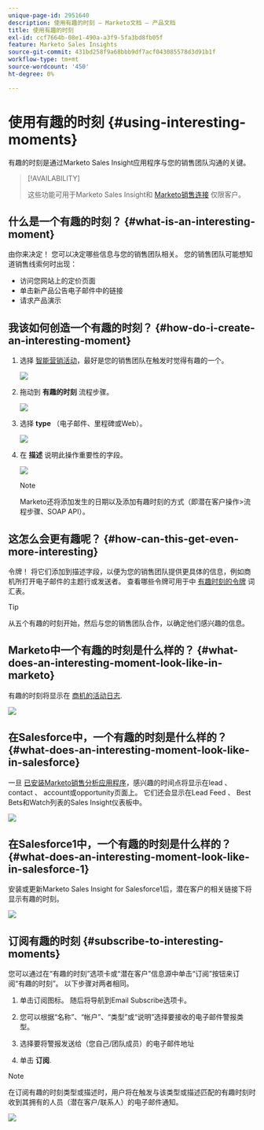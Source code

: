 ```yaml
---
unique-page-id: 2951640
description: 使用有趣的时刻 — Marketo文档 — 产品文档
title: 使用有趣的时刻
exl-id: ccf7664b-08e1-490a-a3f9-5fa3bd8fb05f
feature: Marketo Sales Insights
source-git-commit: 431bd258f9a68bbb9df7acf043085578d3d91b1f
workflow-type: tm+mt
source-wordcount: '450'
ht-degree: 0%

---
```


# 使用有趣的时刻 {#using-interesting-moments}

有趣的时刻是通过Marketo Sales Insight应用程序与您的销售团队沟通的关键。

>[!AVAILABILITY]
>
>这些功能可用于Marketo Sales Insight和 [Marketo销售连接](/help/marketo/product-docs/marketo-sales-connect/marketo/interesting-moments-in-sales-connect.md) 仅限客户。

## 什么是一个有趣的时刻？ {#what-is-an-interesting-moment}

由你来决定！ 您可以决定哪些信息与您的销售团队相关。 您的销售团队可能想知道销售线索何时出现：

* 访问您网站上的定价页面
* 单击新产品公告电子邮件中的链接
* 请求产品演示

## 我该如何创造一个有趣的时刻？  {#how-do-i-create-an-interesting-moment}

1. 选择 [智能营销活动](/help/marketo/product-docs/core-marketo-concepts/smart-campaigns/understanding-smart-campaigns.md)，最好是您的销售团队在触发时觉得有趣的一个。

   ![](assets/using-interesting-moments-1.png)

1. 拖动到 **有趣的时刻** 流程步骤。

   ![](assets/using-interesting-moments-2.png)

1. 选择 **type** （电子邮件、里程碑或Web）。

   ![](assets/using-interesting-moments-3.png)

1. 在 **描述** 说明此操作重要性的字段。

   ![](assets/using-interesting-moments-4.png)

   >[!NOTE]
   >
   >Marketo还将添加发生的日期以及添加有趣时刻的方式（即潜在客户操作>流程步骤、SOAP API）。

## 这怎么会更有趣呢？  {#how-can-this-get-even-more-interesting}

令牌！ 将它们添加到描述字段，以便为您的销售团队提供更具体的信息，例如商机所打开电子邮件的主题行或发送者。 查看哪些令牌可用于中 [有趣时刻的令牌](/help/marketo/product-docs/marketo-sales-insight/msi-for-salesforce/features/tabs-in-the-msi-panel/interesting-moments/trigger-tokens-for-interesting-moments.md) 词汇表。

>[!TIP]
>
>从五个有趣的时刻开始，然后与您的销售团队合作，以确定他们感兴趣的信息。

## Marketo中一个有趣的时刻是什么样的？  {#what-does-an-interesting-moment-look-like-in-marketo}

有趣的时刻将显示在 [商机的活动日志](/help/marketo/product-docs/core-marketo-concepts/smart-lists-and-static-lists/managing-people-in-smart-lists/using-the-person-detail-page.md).

![](assets/using-interesting-moments-5.png)

## 在Salesforce中，一个有趣的时刻是什么样的？  {#what-does-an-interesting-moment-look-like-in-salesforce}

一旦 [已安装Marketo销售分析应用程序](/help/marketo/product-docs/marketo-sales-insight/msi-for-salesforce/configuration/configure-marketo-sales-insight-in-salesforce-enterprise-unlimited.md)，感兴趣的时间点将显示在lead 、 contact 、 account或opportunity页面上。 它们还会显示在Lead Feed 、 Best Bets和Watch列表的Sales Insight仪表板中。

![](assets/using-interesting-moments-6.png)

## 在Salesforce1中，一个有趣的时刻是什么样的？ {#what-does-an-interesting-moment-look-like-in-salesforce-1}

安装或更新Marketo Sales Insight for Salesforce1后，潜在客户的相关链接下将显示有趣的时刻。

![](assets/using-interesting-moments-7.png)

## 订阅有趣的时刻 {#subscribe-to-interesting-moments}

您可以通过在“有趣的时刻”选项卡或“潜在客户”信息源中单击“订阅”按钮来订阅“有趣的时刻”。 以下步骤对两者相同。

1. 单击订阅图标。 随后将导航到Email Subscribe选项卡。

1. 您可以根据“名称”、“帐户”、“类型”或“说明”选择要接收的电子邮件警报类型。

1. 选择要将警报发送给（您自己/团队成员）的电子邮件地址

1. 单击 **订阅**.

>[!NOTE]
>
>在订阅有趣的时刻类型或描述时，用户将在触发与该类型或描述匹配的有趣时刻时收到其拥有的人员（潜在客户/联系人）的电子邮件通知。

![](assets/using-interesting-moments-8.png)
